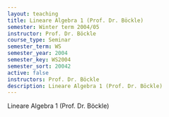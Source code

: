 ```yaml
---
layout: teaching
title: Lineare Algebra 1 (Prof. Dr. Böckle)
semester: Winter term 2004/05
instructor: Prof. Dr. Böckle
course_type: Seminar
semester_term: WS
semester_year: 2004
semester_key: WS2004
semester_sort: 20042
active: false
instructors: Prof. Dr. Böckle
description: Lineare Algebra 1 (Prof. Dr. Böckle)
---
```


Lineare Algebra 1 (Prof. Dr. Böckle)

